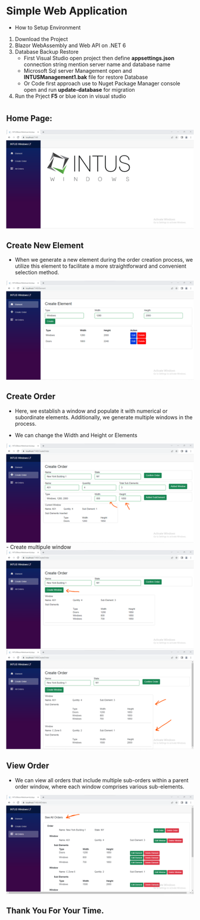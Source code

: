 
# Simple Web Application 
- How to Setup Environment
1.  Download the Project
2.   Blazor WebAssembly and Web API on .NET 6
3.  Database Backup Restore 
    - First Visual Studio open project then define **appsettings.json** connection string mention server name and database name 
    - Microsoft Sql server Management open and **INTUSManagement1.bak** file for restore Database
    - Or Code first approach use to Nuget Package Manager console open and run **update-database** for migration 
4.  Run the Prject **F5** or blue icon in visual studio 

#
## Home Page:
<img src="./img/Home.png">

## Create New Element
- When we generate a new element during the order creation process, we utilize this element to facilitate a more straightforward and convenient selection method. 


<img src="./img/Element.png">

## Create Order 
- Here, we establish a window and populate it with numerical or subordinate elements. Additionally, we generate multiple windows in the process.

- We can change the Width and Height or Elements 

<img src="./img/InsertInput.png">
- Create multipule window
<img src="./img/CreateAnotherWindow.png">
<img src="./img/TwoWindow.png">

## View Order 
- We can view all orders that include multiple sub-orders within a parent order window, where each window comprises various sub-elements.
<img src="./img/SeeAllOrder.png">

## Thank You For Your Time. 